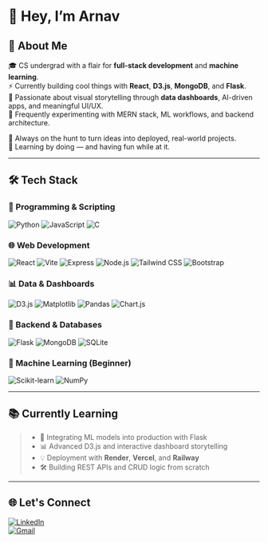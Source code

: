# 👋 Hey, I’m Arnav



## 🧠 About Me

🎓 CS undergrad with a flair for **full-stack development** and **machine learning**.  
⚡ Currently building cool things with **React**, **D3.js**, **MongoDB**, and **Flask**.  
🎯 Passionate about visual storytelling through **data dashboards**, AI-driven apps, and meaningful UI/UX.  
🧪 Frequently experimenting with MERN stack, ML workflows, and backend architecture.

🚀 Always on the hunt to turn ideas into deployed, real-world projects.  
🧩 Learning by doing — and having fun while at it.

---

## 🛠️ Tech Stack

### 🧠 Programming & Scripting  
![Python](https://img.shields.io/badge/Python-3776AB?style=for-the-badge&logo=python&logoColor=white)
![JavaScript](https://img.shields.io/badge/JavaScript-F0DB4F?style=for-the-badge&logo=javascript&logoColor=black)
![C](https://img.shields.io/badge/C-00599C?style=for-the-badge&logo=c&logoColor=white)

### 🌐 Web Development  
![React](https://img.shields.io/badge/React-20232A?style=for-the-badge&logo=react&logoColor=61DAFB)
![Vite](https://img.shields.io/badge/Vite-646CFF?style=for-the-badge&logo=vite&logoColor=FFD62E)
![Express](https://img.shields.io/badge/Express.js-000000?style=for-the-badge&logo=express&logoColor=white)
![Node.js](https://img.shields.io/badge/Node.js-3C873A?style=for-the-badge&logo=node.js&logoColor=white)
![Tailwind CSS](https://img.shields.io/badge/TailwindCSS-38B2AC?style=for-the-badge&logo=tailwind-css&logoColor=white)
![Bootstrap](https://img.shields.io/badge/Bootstrap-6F42C1?style=for-the-badge&logo=bootstrap&logoColor=white)

### 📊 Data & Dashboards  
![D3.js](https://img.shields.io/badge/D3.js-F9A03C?style=for-the-badge&logo=d3.js&logoColor=white)
![Matplotlib](https://img.shields.io/badge/Matplotlib-11557C?style=for-the-badge&logo=matplotlib&logoColor=white)
![Pandas](https://img.shields.io/badge/Pandas-130654?style=for-the-badge&logo=pandas&logoColor=white)
![Chart.js](https://img.shields.io/badge/Chart.js-B12649?style=for-the-badge&logo=chartdotjs&logoColor=white)

### 🧰 Backend & Databases  
![Flask](https://img.shields.io/badge/Flask-000000?style=for-the-badge&logo=flask&logoColor=white)
![MongoDB](https://img.shields.io/badge/MongoDB-4DB33D?style=for-the-badge&logo=mongodb&logoColor=white)
![SQLite](https://img.shields.io/badge/SQLite-07405E?style=for-the-badge&logo=sqlite&logoColor=white)

### 🧠 Machine Learning (Beginner)  
![Scikit-learn](https://img.shields.io/badge/Scikit--learn-F7931E?style=for-the-badge&logo=scikit-learn&logoColor=white)
![NumPy](https://img.shields.io/badge/Numpy-013243?style=for-the-badge&logo=numpy&logoColor=white)

---

## 📚 Currently Learning

>- 🤖 Integrating ML models into production with Flask  
>- 📊 Advanced D3.js and interactive dashboard storytelling  
>- 💡 Deployment with **Render**, **Vercel**, and **Railway**  
>- 🛠 Building REST APIs and CRUD logic from scratch  

---



## 🌐 Let's Connect

[![LinkedIn](https://img.shields.io/badge/LinkedIn-%230077B5.svg?logo=linkedin&logoColor=white)](https://linkedin.com/in/arnav-ferreira)  
[![Gmail](https://img.shields.io/badge/Gmail-D14836?logo=gmail&logoColor=white)](mailto:arnavferrreira14@gmail.com)  





